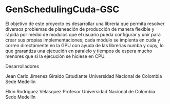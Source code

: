 # GenSchedulingCuda-GSC

El objetivo de este proyecto es desarrollar una libreria que permita resolver diversos problemas de planeación de producción de manera flexible y rápida por medio de modulos que el usuario pueda configurar y unir para crear sus propias implementaciones; cada módulo se implenta en cuda y corren directamente en la GPU con ayuda de las librerias numba y cupy, lo que grarantiza una ejecución en paralelo y tiempos de espera mucho menores que si la ejecución se hiciese en CPU.

Desarrolladores

Jean Carlo Jimenez Giraldo  Estudiante Universidad Nacional de Colombia Sede Medellín

Elkin Rodriguez Velasquez Profesor Universidad Nacional de Colombia Sede Medellín


